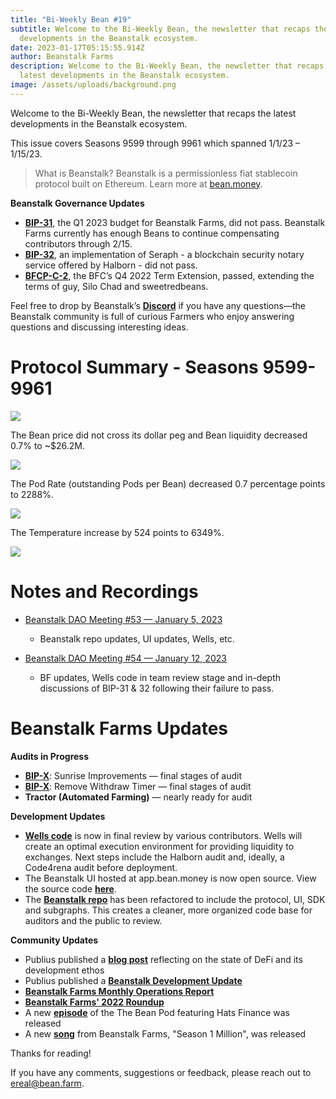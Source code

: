 ```yaml
---
title: "Bi-Weekly Bean #19"
subtitle: Welcome to the Bi-Weekly Bean, the newsletter that recaps the latest
  developments in the Beanstalk ecosystem.
date: 2023-01-17T05:15:55.914Z
author: Beanstalk Farms
description: Welcome to the Bi-Weekly Bean, the newsletter that recaps the
  latest developments in the Beanstalk ecosystem.
image: /assets/uploads/background.png
---
```

Welcome to the Bi-Weekly Bean, the newsletter that recaps the latest developments in the Beanstalk ecosystem.

This issue covers Seasons 9599 through 9961 which spanned 1/1/23 – 1/15/23.

> What is Beanstalk? Beanstalk is a permissionless fiat stablecoin protocol built on Ethereum. Learn more at [bean.money](https://bean.money/).

**Beanstalk Governance Updates**

* **[BIP-31](https://app.bean.money/#/governance/0x184c458cf3f69f4cb62bf92e9f31f873aa852aea3f9d60116e9c6dd9afa4d8ff)**, the Q1 2023 budget for Beanstalk Farms, did not pass. Beanstalk Farms currently has enough Beans to continue compensating contributors through 2/15.
* **[BIP-32](https://app.bean.money/#/governance/0xa23167457ea2be6939f1a296cc14357366d9de995eb0d261bcbcdebf13bad0e8)**, an implementation of Seraph - a blockchain security notary service offered by Halborn - did not pass.
* **[BFCP-C-2](https://snapshot.org/#/beanstalkfarms.eth/proposal/0xafac63673dd6eab0e372e55fe66dc5425f026fbcc0f45b025cb0fa74d759181e)**, the BFC’s Q4 2022 Term Extension, passed, extending the terms of guy, Silo Chad and sweetredbeans.

Feel free to drop by Beanstalk’s **[Discord](https://discord.gg/beanstalk)** if you have any questions—the Beanstalk community is full of curious Farmers who enjoy answering questions and discussing interesting ideas.

# **Protocol Summary - Seasons 9599-9961**

![](/assets/uploads/price19.png)

The Bean price did not cross its dollar peg and Bean liquidity decreased 0.7% to ~$26.2M.

![](/assets/uploads/liq19.png)

The Pod Rate (outstanding Pods per Bean) decreased 0.7 percentage points to 2288%.

![](/assets/uploads/prate19.png)

The Temperature increase by 524 points to 6349%.

![](/assets/uploads/temp19.png)

# Notes and Recordings

* [Beanstalk DAO Meeting #53 — January 5, 2023](https://www.notion.so/99784f6afe3e4f008894331af89977eb)

  * Beanstalk repo updates, UI updates, Wells, etc.
* [Beanstalk DAO Meeting #54 — January 12, 2023](https://www.notion.so/cbf70cecaf6b4d698ca371b99f5948a0)

  * BF updates, Wells code in team review stage and in-depth discussions of BIP-31 & 32 following their failure to pass.

# Beanstalk Farms **Updates**

**Audits in Progress**

* **[BIP-X](https://github.com/BeanstalkFarms/Beanstalk/pull/133)**: Sunrise Improvements — final stages of audit
* **[BIP-X](https://github.com/BeanstalkFarms/Beanstalk/pull/172)**: Remove Withdraw Timer — final stages of audit
* **Tractor (Automated Farming)** — nearly ready for audit

**Development Updates**

* **[Wells code](https://github.com/BeanstalkFarms/Wells)** is now in final review by various contributors. Wells will create an optimal execution environment for providing liquidity to exchanges. Next steps include the Halborn audit and, ideally, a Code4rena audit before deployment.
* The Beanstalk UI hosted at app.bean.money is now open source. View the source code **[here](https://github.com/BeanstalkFarms/Beanstalk/tree/master/projects/ui)**.
* The **[Beanstalk repo](https://github.com/BeanstalkFarms/Beanstalk)** has been refactored to include the protocol, UI, SDK and subgraphs. This creates a cleaner, more organized code base for auditors and the public to review.

**Community Updates**

* Publius published a **[blog post](https://publius.money/blog/2023-01-06-worthless-tech)** reflecting on the state of DeFi and its development ethos
* Publius published a **[Beanstalk Development Update](https://publius.money/blog/2023-01-06-beanstalk-development-update)**
* **[Beanstalk Farms Monthly Operations Report](https://github.com/BeanstalkFarms/Beanstalk-Farms-Operations/blob/main/beanstalk-farms/12-2022-report.md)**
* **[Beanstalk Farms' 2022 Roundup](https://bean.money/blog/beanstalk-farms-2022-roundup)**
* A new **[episode](https://open.spotify.com/episode/3jKWmmn8YdqHonTqB2Yg0s?si=28d790796e214519)** of the The Bean Pod featuring Hats Finance was released
* A new **[song](https://www.notion.so/Beanstalk-Farms-9ce4a39bfc774999b628af1b77fce6c1)** from Beanstalk Farms, "Season 1 Million", was released

Thanks for reading!

If you have any comments, suggestions or feedback, please reach out to ereal@bean.farm.